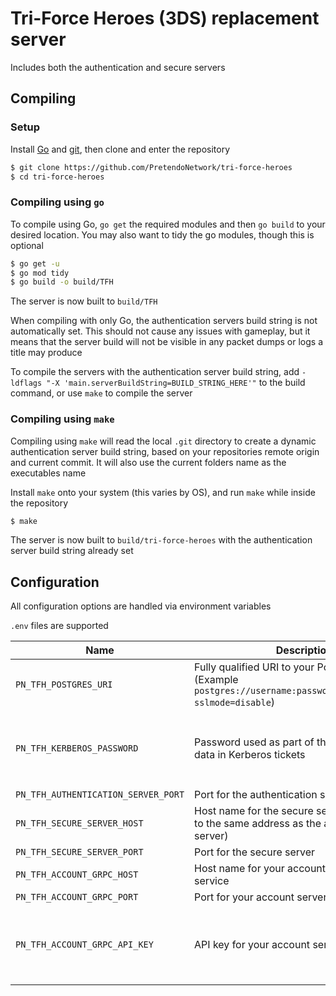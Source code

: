 # Tri-Force Heroes (3DS) replacement server
Includes both the authentication and secure servers

## Compiling

### Setup
Install [Go](https://go.dev/doc/install) and [git](https://git-scm.com/downloads), then clone and enter the repository

```bash
$ git clone https://github.com/PretendoNetwork/tri-force-heroes
$ cd tri-force-heroes
```

### Compiling using `go`
To compile using Go, `go get` the required modules and then `go build` to your desired location. You may also want to tidy the go modules, though this is optional

```bash
$ go get -u
$ go mod tidy
$ go build -o build/TFH
```

The server is now built to `build/TFH`

When compiling with only Go, the authentication servers build string is not automatically set. This should not cause any issues with gameplay, but it means that the server build will not be visible in any packet dumps or logs a title may produce

To compile the servers with the authentication server build string, add `-ldflags "-X 'main.serverBuildString=BUILD_STRING_HERE'"` to the build command, or use `make` to compile the server

### Compiling using `make`
Compiling using `make` will read the local `.git` directory to create a dynamic authentication server build string, based on your repositories remote origin and current commit. It will also use the current folders name as the executables name

Install `make` onto your system (this varies by OS), and run `make` while inside the repository

```bash
$ make
```

The server is now built to `build/tri-force-heroes` with the authentication server build string already set

## Configuration
All configuration options are handled via environment variables

`.env` files are supported

| Name                                    | Description                                                                                                            | Required                                      |
|-----------------------------------------|------------------------------------------------------------------------------------------------------------------------|-----------------------------------------------|
| `PN_TFH_POSTGRES_URI`               | Fully qualified URI to your Postgres server (Example `postgres://username:password@localhost/TFH?sslmode=disable`) | Yes                                           |
| `PN_TFH_KERBEROS_PASSWORD`          | Password used as part of the internal server data in Kerberos tickets                                                  | No (Default password `password` will be used) |
| `PN_TFH_AUTHENTICATION_SERVER_PORT` | Port for the authentication server                                                                                     | Yes                                           |
| `PN_TFH_SECURE_SERVER_HOST`         | Host name for the secure server (should point to the same address as the authentication server)                        | Yes                                           |
| `PN_TFH_SECURE_SERVER_PORT`         | Port for the secure server                                                                                             | Yes                                           |
| `PN_TFH_ACCOUNT_GRPC_HOST`          | Host name for your account server gRPC service                                                                         | Yes                                           |
| `PN_TFH_ACCOUNT_GRPC_PORT`          | Port for your account server gRPC service                                                                              | Yes                                           |
| `PN_TFH_ACCOUNT_GRPC_API_KEY`       | API key for your account server gRPC service                                                                           | No (Assumed to be an open gRPC API)           |